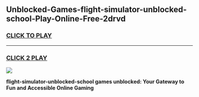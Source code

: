 
## Unblocked-Games-flight-simulator-unblocked-school-Play-Online-Free-2drvd
<h3>
<a href="https://premium76.site?title=flight-simulator-unblocked-school&ref=26A">CLICK TO PLAY</a></h3>
<hr>

<h3>
<a href="https://premium76.site?title=flight-simulator-unblocked-school&ref=26A">CLICK 2 PLAY</a>
  
</h3>

<a href="https://premium76.site?title=flight-simulator-unblocked-school&ref=26A"><img src="https://clearcache.store/games.png"></a>


**flight-simulator-unblocked-school games unblocked: Your Gateway to Fun and Accessible Online Gaming**
